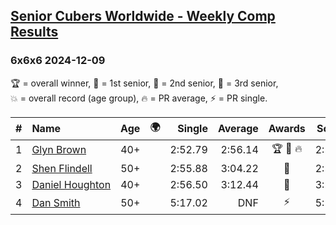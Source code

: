 <style>table {white-space: nowrap;}</style>
<link rel="stylesheet" type="text/css" href="/scw-comp/css/flags.css" />

## [Senior Cubers Worldwide - Weekly Comp Results](/scw-comp/results/)
### 6x6x6 2024-12-09

<span style="white-space: nowrap;">🏆 = overall winner</span>, <span style="white-space: nowrap;">🥇 = 1st senior</span>, <span style="white-space: nowrap;">🥈 = 2nd senior</span>, <span style="white-space: nowrap;">🥉 = 3rd senior</span>, <span style="white-space: nowrap;">💥 = overall record (age group)</span>, <span style="white-space: nowrap;">🔥 = PR average</span>, <span style="white-space: nowrap;">⚡ = PR single</span>.

| # | Name | Age | 🌍 | Single | Average | Awards | Solve 1 | Solve 2 | Solve 3 | Video |
| :--: | :-- | :--: | :--: | --: | --: | :--: | --: | --: | --: | :-- |
| 1 | [Glyn Brown](../../persons/glyn_brown/666.md) | 40+ | <i class="flag flag-GB" /> | 2:52.79 | 2:56.14 | 🏆 🥇 🔥 | 2:59.11 | 2:56.51 | 2:52.79 | [Desktop](https://www.facebook.com/events/1632089064354736/permalink/1635720023991640) / [Mobile](https://m.facebook.com/events/1632089064354736?view=permalink&id=1635720023991640) |
| 2 | [Shen Flindell](../../persons/shen_flindell/666.md) | 50+ | <i class="flag flag-AU" /> | 2:55.88 | 3:04.22 | 🥈 | 2:56.69 | 2:55.88 | 3:20.08 | [Desktop](https://www.facebook.com/745394767/videos/1389923741979803) / [Mobile](https://m.facebook.com/745394767/videos/1389923741979803) |
| 3 | [Daniel Houghton](../../persons/daniel_houghton/666.md) | 40+ | <i class="flag flag-CH" /> | 2:56.50 | 3:12.44 | 🥉 | 3:23.13 | 3:17.70 | 2:56.50 | [Desktop](https://www.facebook.com/events/1632089064354736/permalink/1640719990158310) / [Mobile](https://m.facebook.com/events/1632089064354736?view=permalink&id=1640719990158310) |
| 4 | [Dan Smith](../../persons/dan_smith/666.md) | 50+ | <i class="flag flag-US" /> | 5:17.02 | DNF | ⚡ | 5:17.02 | 6:12.97 | DNS | [Desktop](https://www.facebook.com/events/568276315811932/permalink/586154067357490) / [Mobile](https://m.facebook.com/events/568276315811932?view=permalink&id=586154067357490) |

<!-- Global site tag (gtag.js) - Google Analytics -->
<script async src="https://www.googletagmanager.com/gtag/js?id=UA-86348435-3"></script>
<script>window.dataLayer = window.dataLayer || []; function gtag() {dataLayer.push(arguments);} gtag('js', new Date()); gtag('config', 'UA-86348435-3');</script>

